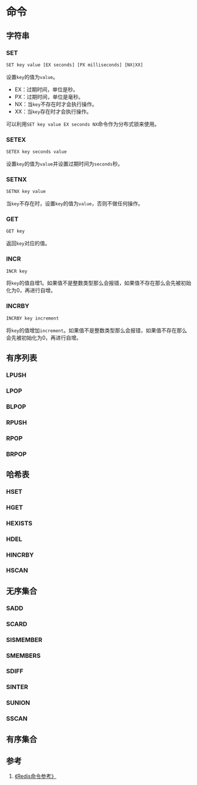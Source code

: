 # 命令

## 字符串

### SET

```bash
SET key value [EX seconds] [PX milliseconds] [NX|XX]
```

设置`key`的值为`value`。

- EX：过期时间，单位是秒。
- PX：过期时间，单位是毫秒。
- NX：当`key`不存在时才会执行操作。
- XX：当`key`存在时才会执行操作。

可以利用`SET key value EX seconds NX`命令作为分布式锁来使用。

### SETEX

```bash
SETEX key seconds value
```

设置`key`的值为`value`并设置过期时间为`seconds`秒。

### SETNX

```bash
SETNX key value
```

当`key`不存在时，设置`key`的值为`value`，否则不做任何操作。

### GET

```bash
GET key
```

返回`key`对应的值。

### INCR

```bash
INCR key
```

将`key`的值自增1。如果值不是整数类型那么会报错，如果值不存在那么会先被初始化为0，再进行自增。

### INCRBY

```bash
INCRBY key increment
```

将`key`的值增加`increment`。如果值不是整数类型那么会报错，如果值不存在那么会先被初始化为0，再进行自增。

## 有序列表

### LPUSH

### LPOP

### BLPOP

### RPUSH

### RPOP

### BRPOP

## 哈希表

### HSET

### HGET

### HEXISTS

### HDEL

### HINCRBY

### HSCAN

## 无序集合

### SADD

### SCARD

### SISMEMBER

### SMEMBERS

### SDIFF

### SINTER

### SUNION

### SSCAN

## 有序集合

## 参考

1. [《Redis命令参考》](http://redisdoc.com/index.html)
